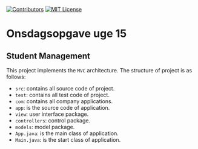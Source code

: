 [![Contributors][contributors-shield]][contributors-url]
[![MIT License][license-shield]][license-url]

# Onsdagsopgave uge 15

## Student Management

This project implements the `MVC` architecture. The structure of project is as follows:

* `src`: contains all source code of project.
* `test`: contains all test code of project.
* `com`: contains all company applications.
* `app`: is the source code of application.
* `view`: user interface package.
* `controllers`: control package.
* `models`: model package.
* `App.java`: is the main class of application.
* `Main.java`: is the start class of application.

[contributors-shield]: https://img.shields.io/github/contributors/Andreassim/StudentManagement.svg?style=for-the-badge

[contributors-url]: https://github.com/Andreassim/StudentManagement/graphs/contributors

[license-shield]: https://img.shields.io/github/license/Andreassim/StudentManagement.svg?style=for-the-badge

[license-url]: https://github.com/Andreassim/StudentManagement/blob/develop/LICENSE
